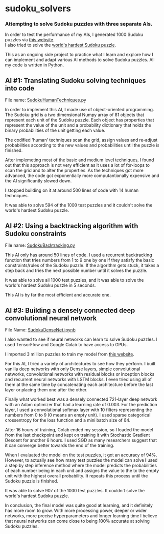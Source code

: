 # sudoku_solvers
### Attempting to solve Sudoku puzzles with three separate AIs.

In order to test the performance of my AIs, I generated 1000 Sudoku puzzles via [this website](https://qqwing.com/generate.html).  
I also tried to solve the [world's hardest Sudoku puzzle](https://www.telegraph.co.uk/news/science/science-news/9359579/Worlds-hardest-sudoku-can-you-crack-it.html).  

This as an ongoing side project to practice what I learn and explore how I can implement and adapt various AI methods to solve Sudoku puzzles. All my code is written in Python.

## AI #1: Translating Sudoku solving techniques into code

File name: [SudokuHumanTechniques.py](https://github.com/emrealtinok/sudoku_solvers/blob/main/SudokuHumanTechniques.py)

In order to implement this AI, I made use of object-oriented programming. The Sudoku grid is a two dimensional Numpy array of 81 objects that represent each unit of the Sudoku puzzle. Each object has properties that represent the value of the unit and a probability dictionary that holds the binary probabilities of the unit getting each value. 

The codified 'human' techniques scan the grid, assign values and re-adjust probabilities according to the new values and probabilities until the puzzle is finished.

After implemeting most of the basic and medium level techniques, I found out that this approach is not very efficient as it uses a lot of for-loops to scan the grid and to alter  the properties. As the techniques got more advanced, the code got exponentially more computantionally expensive and the AI significantly slowed down. 

I stopped building on it at around 500 lines of code with 14 human techniques.

It was able to solve 594 of the 1000 test puzzles and it couldn't solve the world's hardest Sudoku puzzle.


## AI #2: Using a backtracking algorithm with Sudoku constraints

File name: [SudokuBacktracking.py](https://github.com/emrealtinok/sudoku_solvers/blob/main/SudokuBacktracking.py)

This AI only has around 50 lines of code. I used a recurrent backtracking function that tries numbers from 1 to 9 one by one if they satisfy the basic constraints/rules of the Sudoku puzzle. If the algorithm gets stuck, it takes a step back and tries the next possible number until it solves the puzzle.

It was able to solve all 1000 test puzzles, and it was able to solve the world's hardest Sudoku puzzle in 5 seconds.  

This AI is by far the most efficient and accurate one. 

## AI #3: Building a densely connected deep convolutional neural network

File Name: [SudokuDenseNet.ipynb](https://github.com/emrealtinok/sudoku_solvers/blob/main/SudokuDenseNet.ipynb)

I also wanted to see if neural networks can learn to solve Sudoku puzzles. I used TensorFlow and Google Colab to have access to GPUs.

I imported 3 million puzzles to train my model from [this website](https://www.kaggle.com/radcliffe/3-million-sudoku-puzzles-with-ratings).

For this AI, I tried a variety of architectures to see how they perform. I built vanilla deep networks with only Dense layers, simple convolutional networks, convolutional networks with residual blocks or inception blocks and recurrent neural networks with LSTM blocks. I even tried using all of them at the same time by concatenating each architecture before the last layer or placing them one after the other.

Finally what worked best was a densely connected 721-layer deep network with an Adam optimizer that had a learning rate of 0.003. For the prediction layer, I used a convolutional softmax layer with 10 filters representing the numbers from 0 to 9 (0 means an empty unit). I used sparse categorical crossentropy for the loss function and a mini batch size of 64.

After 16 hours of training, Colab ended my session, so I loaded the model from the last checkpoint and kept on training it with Stochastic Gradient Descent for another 6 hours. I used SGD as many researchers suggest that it can converge better towards the end of the training.

When I evaluated the model on the test puzzles, it got an accuracy of 94%. However, to actually see how many test puzzles the model can solve I used a step by step inference method where the model predicts the probabilities of each number being in each unit and assigns the value to the to the empty unit with the highest overall probability. It repeats this process until the Sudoku puzzle is finished. 

It was able to solve 907 of the 1000 test puzzles. It couldn't solve the world's hardest Sudoku puzzle.

In conclusion, the final model was quite good at learning, and it definitely has more room to grow. With more processing power, deeper or wider networks, more precise hyperparameters and longer learning time I believe that neural networks can come close to being 100% accurate at solving Sudoku puzzles. 






